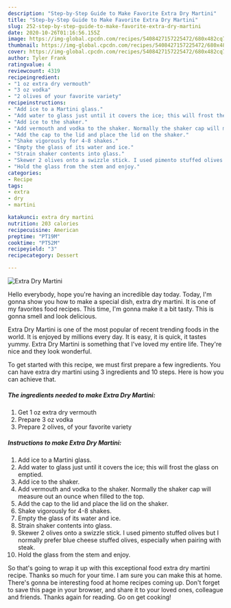 ```yaml
---
description: "Step-by-Step Guide to Make Favorite Extra Dry Martini"
title: "Step-by-Step Guide to Make Favorite Extra Dry Martini"
slug: 252-step-by-step-guide-to-make-favorite-extra-dry-martini
date: 2020-10-26T01:16:56.155Z
image: https://img-global.cpcdn.com/recipes/5408427157225472/680x482cq70/extra-dry-martini-recipe-main-photo.jpg
thumbnail: https://img-global.cpcdn.com/recipes/5408427157225472/680x482cq70/extra-dry-martini-recipe-main-photo.jpg
cover: https://img-global.cpcdn.com/recipes/5408427157225472/680x482cq70/extra-dry-martini-recipe-main-photo.jpg
author: Tyler Frank
ratingvalue: 4
reviewcount: 4319
recipeingredient:
- "1 oz extra dry vermouth"
- "3 oz vodka"
- "2 olives of your favorite variety"
recipeinstructions:
- "Add ice to a Martini glass."
- "Add water to glass just until it covers the ice; this will frost the glass on emptied."
- "Add ice to the shaker."
- "Add vermouth and vodka to the shaker. Normally the shaker cap will measure out an ounce when filled to the top."
- "Add the cap to the lid and place the lid on the shaker."
- "Shake vigorously for 4-8 shakes."
- "Empty the glass of its water and ice."
- "Strain shaker contents into glass."
- "Skewer 2 olives onto a swizzle stick. I used pimento stuffed olives but I normally prefer blue cheese stuffed olives, especially when pairing with steak."
- "Hold the glass from the stem and enjoy."
categories:
- Recipe
tags:
- extra
- dry
- martini

katakunci: extra dry martini 
nutrition: 203 calories
recipecuisine: American
preptime: "PT19M"
cooktime: "PT52M"
recipeyield: "3"
recipecategory: Dessert

---
```



![Extra Dry Martini](https://img-global.cpcdn.com/recipes/5408427157225472/680x482cq70/extra-dry-martini-recipe-main-photo.jpg)

Hello everybody, hope you're having an incredible day today. Today, I'm gonna show you how to make a special dish, extra dry martini. It is one of my favorites food recipes. This time, I'm gonna make it a bit tasty. This is gonna smell and look delicious.



Extra Dry Martini is one of the most popular of recent trending foods in the world. It is enjoyed by millions every day. It is easy, it is quick, it tastes yummy. Extra Dry Martini is something that I've loved my entire life. They're nice and they look wonderful.


To get started with this recipe, we must first prepare a few ingredients. You can have extra dry martini using 3 ingredients and 10 steps. Here is how you can achieve that.

<!--inarticleads1-->

##### The ingredients needed to make Extra Dry Martini:

1. Get 1 oz extra dry vermouth
1. Prepare 3 oz vodka
1. Prepare 2 olives, of your favorite variety




<!--inarticleads2-->

##### Instructions to make Extra Dry Martini:

1. Add ice to a Martini glass.
1. Add water to glass just until it covers the ice; this will frost the glass on emptied.
1. Add ice to the shaker.
1. Add vermouth and vodka to the shaker. Normally the shaker cap will measure out an ounce when filled to the top.
1. Add the cap to the lid and place the lid on the shaker.
1. Shake vigorously for 4-8 shakes.
1. Empty the glass of its water and ice.
1. Strain shaker contents into glass.
1. Skewer 2 olives onto a swizzle stick. I used pimento stuffed olives but I normally prefer blue cheese stuffed olives, especially when pairing with steak.
1. Hold the glass from the stem and enjoy.




So that's going to wrap it up with this exceptional food extra dry martini recipe. Thanks so much for your time. I am sure you can make this at home. There's gonna be interesting food at home recipes coming up. Don't forget to save this page in your browser, and share it to your loved ones, colleague and friends. Thanks again for reading. Go on get cooking!

